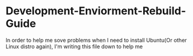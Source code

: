 # Development-Enviorment-Rebuild-Guide
In order to help me sove problems when I need to install Ubuntu(Or other Linux distro again), I'm writing this file down to help me 
